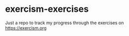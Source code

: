 # exercism-exercises
Just a repo to track my progress through the exercises on https://exercism.org
